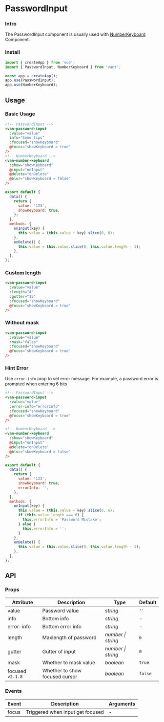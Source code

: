 # PasswordInput

### Intro

The PasswordInput component is usually used with [NumberKeyboard](#/en-US/number-keyboard) Component.

### Install

```js
import { createApp } from 'vue';
import { PasswordInput, NumberKeyboard } from 'vant';

const app = createApp();
app.use(PasswordInput);
app.use(NumberKeyboard);
```

## Usage

### Basic Usage

```html
<!-- PasswordInput -->
<van-password-input
  :value="value"
  info="Some tips"
  :focused="showKeyboard"
  @focus="showKeyboard = true"
/>
<!-- NumberKeyboard -->
<van-number-keyboard
  :show="showKeyboard"
  @input="onInput"
  @delete="onDelete"
  @blur="showKeyboard = false"
/>
```

```js
export default {
  data() {
    return {
      value: '123',
      showKeyboard: true,
    };
  },
  methods: {
    onInput(key) {
      this.value = (this.value + key).slice(0, 6);
    },
    onDelete() {
      this.value = this.value.slice(0, this.value.length - 1);
    },
  },
};
```

### Custom length

```html
<van-password-input
  :value="value"
  :length="4"
  :gutter="15"
  :focused="showKeyboard"
  @focus="showKeyboard = true"
/>
```

### Without mask

```html
<van-password-input
  :value="value"
  :mask="false"
  :focused="showKeyboard"
  @focus="showKeyboard = true"
/>
```

### Hint Error

Use `error-info` prop to set error message. For example, a password error is prompted when entering 6 bits

```html
<!-- PasswordInput -->
<van-password-input
  :value="value"
  :error-info="errorInfo"
  :focused="showKeyboard"
  @focus="showKeyboard = true"
/>

<!-- NumberKeyboard -->
<van-number-keyboard
  :show="showKeyboard"
  @input="onInput"
  @delete="onDelete"
  @blur="showKeyboard = false"
/>
```

```js
export default {
  data() {
    return {
      value: '123',
      showKeyboard: true,
      errorInfo: '',
    };
  },
  methods: {
    onInput(key) {
      this.value = (this.value + key).slice(0, 6);
      if (this.value.length === 6) {
        this.errorInfo = 'Password Mistake';
      } else {
        this.errorInfo = '';
      }
    },
    onDelete() {
      this.value = this.value.slice(0, this.value.length - 1);
    },
  },
};
```

## API

### Props

| Attribute | Description | Type | Default |
| --- | --- | --- | --- |
| value | Password value | _string_ | `''` |
| info | Bottom info | _string_ | - |
| error-info | Bottom error info | _string_ | - |
| length | Maxlength of password | _number \| string_ | `6` |
| gutter | Gutter of input | _number \| string_ | `0` |
| mask | Whether to mask value | _boolean_ | `true` |
| focused `v2.1.8` | Whether to show focused cursor | _boolean_ | `false` |

### Events

| Event | Description                      | Arguments |
| ----- | -------------------------------- | --------- |
| focus | Triggered when input get focused | -         |
